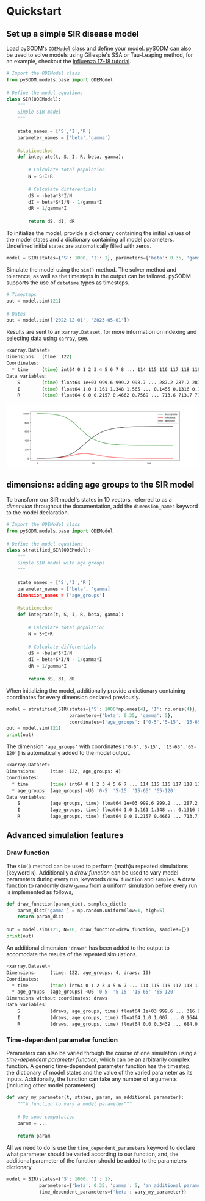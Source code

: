# Quickstart

## Set up a simple SIR disease model

Load pySODM's [`ODEModel` class](models.md) and define your model. pySODM can also be used to solve models using Gillespie's SSA or Tau-Leaping method, for an example, checkout the [Influenza 17-18 tutorial](influenza_1718.md). 

```python
# Import the ODEModel class
from pySODM.models.base import ODEModel

# Define the model equations
class SIR(ODEModel):
    """
    Simple SIR model
    """
    
    state_names = ['S','I','R']
    parameter_names = ['beta','gamma']

    @staticmethod
    def integrate(t, S, I, R, beta, gamma):
        
        # Calculate total population
        N = S+I+R

        # Calculate differentials
        dS = -beta*S*I/N
        dI = beta*S*I/N - 1/gamma*I
        dR = 1/gamma*I

        return dS, dI, dR
```

To initialize the model, provide a dictionary containing the initial values of the model states and a dictionary containing all model parameters. Undefined initial states are automatically filled with zeros.

```python
model = SIR(states={'S': 1000, 'I': 1}, parameters={'beta': 0.35, 'gamma': 5})
```

Simulate the model using the `sim()` method. The solver method and tolerance, as well as the timesteps in the output can be tailored. pySODM supports the use of `datetime` types as timesteps.

```python
# Timesteps
out = model.sim(121)

# Dates
out = model.sim(['2022-12-01', '2023-05-01'])
```

Results are sent to an `xarray.Dataset`, for more information on indexing and selecting data using `xarray`, [see](https://docs.xarray.dev/en/stable/user-guide/indexing.html).
```bash
<xarray.Dataset>
Dimensions:  (time: 122)
Coordinates:
  * time     (time) int64 0 1 2 3 4 5 6 7 8 ... 114 115 116 117 118 119 120 121
Data variables:
    S        (time) float64 1e+03 999.6 999.2 998.7 ... 287.2 287.2 287.2 287.2
    I        (time) float64 1.0 1.161 1.348 1.565 ... 0.1455 0.1316 0.1192
    R        (time) float64 0.0 0.2157 0.4662 0.7569 ... 713.6 713.7 713.7 713.7
```

![SIR_time](/_static/figs/workflow/SIR_time.png)

## dimensions: adding age groups to the SIR model

To transform our SIR model's states in 1D vectors, referred to as a *dimension* throughout the documentation, add the `dimension_names` keyword to the model declaration.

```python
# Import the ODEModel class
from pySODM.models.base import ODEModel

# Define the model equations
class stratified_SIR(ODEModel):
    """
    Simple SIR model with age groups
    """
    
    state_names = ['S','I','R']
    parameter_names = ['beta', 'gamma]
    dimension_names = ['age_groups']

    @staticmethod
    def integrate(t, S, I, R, beta, gamma):
        
        # Calculate total population
        N = S+I+R

        # Calculate differentials
        dS = -beta*S*I/N
        dI = beta*S*I/N - 1/gamma*I
        dR = 1/gamma*I

        return dS, dI, dR
```

When initializing the model, additionally provide a dictionary containing coordinates for every dimension declared previously.

```python
model = stratified_SIR(states={'S': 1000*np.ones(4), 'I': np.ones(4)},
                       parameters={'beta': 0.35, 'gamma': 5},
                       coordinates={'age_groups': ['0-5','5-15', '15-65','65-120']})
out = model.sim(121)
print(out)                       
```

The dimension `'age_groups'` with coordinates `['0-5','5-15', '15-65','65-120']` is automatically added to the model output.
```bash
<xarray.Dataset>
Dimensions:     (time: 122, age_groups: 4)
Coordinates:
  * time        (time) int64 0 1 2 3 4 5 6 7 ... 114 115 116 117 118 119 120 121
  * age_groups  (age_groups) <U6 '0-5' '5-15' '15-65' '65-120'
Data variables:
    S           (age_groups, time) float64 1e+03 999.6 999.2 ... 287.2 287.2
    I           (age_groups, time) float64 1.0 1.161 1.348 ... 0.1316 0.1192
    R           (age_groups, time) float64 0.0 0.2157 0.4662 ... 713.7 713.7
```

## Advanced simulation features

### Draw function

The `sim()` method can be used to perform {math}`N` repeated simulations (keyword `N`). Additionally a *draw function* can be used to vary model parameters during every run, keywords `draw_function` and `samples`. A draw function to randomly draw `gamma` from a uniform simulation before every run is implemented as follows,

```python
def draw_function(param_dict, samples_dict):
    param_dict['gamma'] = np.random.uniform(low=1, high=5)
    return param_dict

out = model.sim(121, N=10, draw_function=draw_function, samples={})
print(out)   
```

An additional dimension `'draws'` has been added to the output to accomodate the results of the repeated simulations.

```bash
<xarray.Dataset>
Dimensions:     (time: 122, age_groups: 4, draws: 10)
Coordinates:
  * time        (time) int64 0 1 2 3 4 5 6 7 ... 114 115 116 117 118 119 120 121
  * age_groups  (age_groups) <U6 '0-5' '5-15' '15-65' '65-120'
Dimensions without coordinates: draws
Data variables:
    S           (draws, age_groups, time) float64 1e+03 999.6 ... 316.9 316.9
    I           (draws, age_groups, time) float64 1.0 1.007 ... 0.1644 0.1492
    R           (draws, age_groups, time) float64 0.0 0.3439 ... 684.0 684.0
```

### Time-dependent parameter function

Parameters can also be varied through the course of one simulation using a *time-dependent parameter function*, which can be an arbitrarily complex function. A generic time-dependent parameter function has the timestep, the dictionary of model states and the value of the varied parameter as its inputs. Additionally, the function can take any number of arguments (including other model parameters).

```python
def vary_my_parameter(t, states, param, an_additional_parameter):
    """A function to vary a model parameter"""

    # Do some computation
    param = ...

    return param
```

All we need to do is use the `time_dependent_parameters` keyword to declare what parameter should be varied according to our function, and, the additional parameter of the function should be added to the parameters dictionary.

```python
model = SIR(states={'S': 1000, 'I': 1},
            parameters={'beta': 0.35, 'gamma': 5, 'an_additional_parameter': anything_you_want},
            time_dependent_parameters={'beta': vary_my_parameter})
```